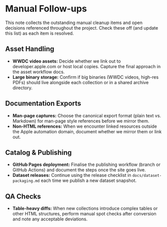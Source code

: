 # Manual Follow-ups

This note collects the outstanding manual cleanup items and open decisions
referenced throughout the project. Check these off (and update this list)
as each item is resolved.

## Asset Handling
- **WWDC video assets:** Decide whether we link out to developer.apple.com or
  host local copies. Capture the final approach in the asset workflow docs.
- **Large binary storage:** Confirm if big binaries (WWDC videos, high-res PDFs)
  should live alongside each collection or in a shared archive directory.

## Documentation Exports
- **Man-page captures:** Choose the canonical export format (plain text vs.
  Markdown) for man-page style references before we mirror them.
- **Non-HTML references:** When we encounter linked resources outside the Apple
  automation domain, document whether we mirror them or link out.

## Catalog & Publishing
- **GitHub Pages deployment:** Finalise the publishing workflow (branch or
  GitHub Actions) and document the steps once the site goes live.
- **Dataset releases:** Continue using the release checklist in
  `docs/dataset-packaging.md` each time we publish a new dataset snapshot.

## QA Checks
- **Table-heavy diffs:** When new collections introduce complex tables or other
  HTML structures, perform manual spot checks after conversion and note any
  acceptable deviations.
